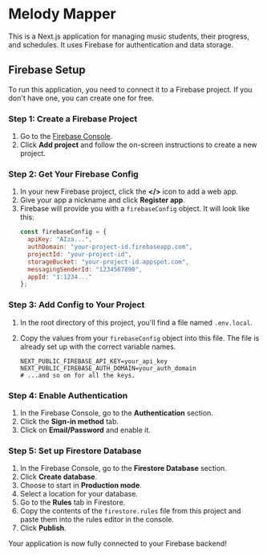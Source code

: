 # Melody Mapper

This is a Next.js application for managing music students, their progress, and schedules. It uses Firebase for authentication and data storage.

## Firebase Setup

To run this application, you need to connect it to a Firebase project. If you don't have one, you can create one for free.

### Step 1: Create a Firebase Project

1.  Go to the [Firebase Console](https://console.firebase.google.com/).
2.  Click **Add project** and follow the on-screen instructions to create a new project.

### Step 2: Get Your Firebase Config

1.  In your new Firebase project, click the **</>** icon to add a web app.
2.  Give your app a nickname and click **Register app**.
3.  Firebase will provide you with a `firebaseConfig` object. It will look like this:
    ```javascript
    const firebaseConfig = {
      apiKey: "AIza...",
      authDomain: "your-project-id.firebaseapp.com",
      projectId: "your-project-id",
      storageBucket: "your-project-id.appspot.com",
      messagingSenderId: "1234567890",
      appId: "1:1234..."
    };
    ```

### Step 3: Add Config to Your Project

1.  In the root directory of this project, you'll find a file named `.env.local`.
2.  Copy the values from your `firebaseConfig` object into this file. The file is already set up with the correct variable names.

    ```env
    NEXT_PUBLIC_FIREBASE_API_KEY=your_api_key
    NEXT_PUBLIC_FIREBASE_AUTH_DOMAIN=your_auth_domain
    # ...and so on for all the keys.
    ```

### Step 4: Enable Authentication

1.  In the Firebase Console, go to the **Authentication** section.
2.  Click the **Sign-in method** tab.
3.  Click on **Email/Password** and enable it.

### Step 5: Set up Firestore Database

1.  In the Firebase Console, go to the **Firestore Database** section.
2.  Click **Create database**.
3.  Choose to start in **Production mode**.
4.  Select a location for your database.
5.  Go to the **Rules** tab in Firestore.
6.  Copy the contents of the `firestore.rules` file from this project and paste them into the rules editor in the console.
7.  Click **Publish**.

Your application is now fully connected to your Firebase backend!
